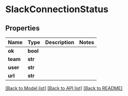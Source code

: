 # SlackConnectionStatus

## Properties

Name | Type | Description | Notes
------------ | ------------- | ------------- | -------------
**ok** | **bool** |  | 
**team** | **str** |  | 
**user** | **str** |  | 
**url** | **str** |  | 

[[Back to Model list]](../#documentation-for-models) [[Back to API list]](../#documentation-for-api-endpoints) [[Back to README]](../)


